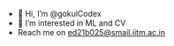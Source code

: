 - 👋 Hi, I’m @gokulCodex
- 👀 I’m interested in ML and CV
- Reach me on ed21b025@smail.iitm.ac.in


<!---
gokulCodex/gokulCodex is a ✨ special ✨ repository because its `README.md` (this file) appears on your GitHub profile.
You can click the Preview link to take a look at your changes.
--->
